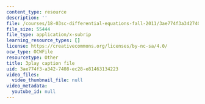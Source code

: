 ```yaml
---
content_type: resource
description: ''
file: /courses/18-03sc-differential-equations-fall-2011/3ae774f3a3427408ec28e81463134223_hEtWqTPPXuc.srt
file_size: 55444
file_type: application/x-subrip
learning_resource_types: []
license: https://creativecommons.org/licenses/by-nc-sa/4.0/
ocw_type: OCWFile
resourcetype: Other
title: 3play caption file
uid: 3ae774f3-a342-7408-ec28-e81463134223
video_files:
  video_thumbnail_file: null
video_metadata:
  youtube_id: null
---
```

